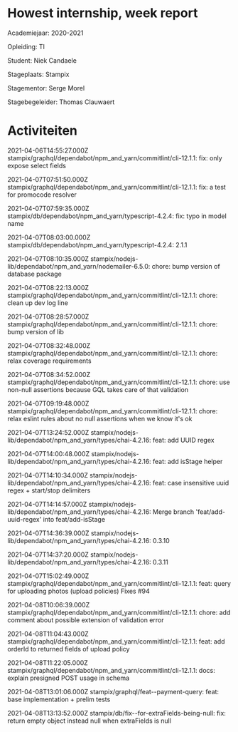 # Howest internship, week report

Academiejaar: 2020-2021

Opleiding: TI

Student: Niek Candaele

Stageplaats: Stampix

Stagementor: Serge Morel

Stagebegeleider: Thomas Clauwaert

# Activiteiten


2021-04-06T14:55:27.000Z stampix/graphql/dependabot/npm_and_yarn/commitlint/cli-12.1.1: fix: only expose select fields


2021-04-07T07:51:50.000Z stampix/graphql/dependabot/npm_and_yarn/commitlint/cli-12.1.1: fix: a test for promocode resolver


2021-04-07T07:59:35.000Z stampix/db/dependabot/npm_and_yarn/typescript-4.2.4: fix: typo in model name


2021-04-07T08:03:00.000Z stampix/db/dependabot/npm_and_yarn/typescript-4.2.4: 2.1.1


2021-04-07T08:10:35.000Z stampix/nodejs-lib/dependabot/npm_and_yarn/nodemailer-6.5.0: chore: bump version of database package


2021-04-07T08:22:13.000Z stampix/graphql/dependabot/npm_and_yarn/commitlint/cli-12.1.1: chore: clean up dev log line


2021-04-07T08:28:57.000Z stampix/graphql/dependabot/npm_and_yarn/commitlint/cli-12.1.1: chore: bump version of lib


2021-04-07T08:32:48.000Z stampix/graphql/dependabot/npm_and_yarn/commitlint/cli-12.1.1: chore: relax coverage requirements


2021-04-07T08:34:52.000Z stampix/graphql/dependabot/npm_and_yarn/commitlint/cli-12.1.1: chore: use non-null assertions because GQL takes care of that validation


2021-04-07T09:19:48.000Z stampix/graphql/dependabot/npm_and_yarn/commitlint/cli-12.1.1: chore: relax eslint rules about no null assertions when we know it&#x27;s ok


2021-04-07T13:24:52.000Z stampix/nodejs-lib/dependabot/npm_and_yarn/types/chai-4.2.16: feat: add UUID regex


2021-04-07T14:00:48.000Z stampix/nodejs-lib/dependabot/npm_and_yarn/types/chai-4.2.16: feat: add isStage helper


2021-04-07T14:10:34.000Z stampix/nodejs-lib/dependabot/npm_and_yarn/types/chai-4.2.16: feat: case insensitive uuid regex + start/stop delimiters


2021-04-07T14:14:57.000Z stampix/nodejs-lib/dependabot/npm_and_yarn/types/chai-4.2.16: Merge branch &#x27;feat/add-uuid-regex&#x27; into feat/add-isStage


2021-04-07T14:36:39.000Z stampix/nodejs-lib/dependabot/npm_and_yarn/types/chai-4.2.16: 0.3.10


2021-04-07T14:37:20.000Z stampix/nodejs-lib/dependabot/npm_and_yarn/types/chai-4.2.16: 0.3.11


2021-04-07T15:02:49.000Z stampix/graphql/dependabot/npm_and_yarn/commitlint/cli-12.1.1: feat: query for uploading photos (upload policies)
Fixes #94


2021-04-08T10:06:39.000Z stampix/graphql/dependabot/npm_and_yarn/commitlint/cli-12.1.1: chore: add comment about possible extension of validation error


2021-04-08T11:04:43.000Z stampix/graphql/dependabot/npm_and_yarn/commitlint/cli-12.1.1: feat: add orderId to returned fields of upload policy


2021-04-08T11:22:05.000Z stampix/graphql/dependabot/npm_and_yarn/commitlint/cli-12.1.1: docs: explain presigned POST usage in schema


2021-04-08T13:01:06.000Z stampix/graphql/feat--payment-query: feat: base implementation + prelim tests


2021-04-08T13:13:52.000Z stampix/db/fix--for-extraFields-being-null: fix: return empty object instead null when extraFields is null

